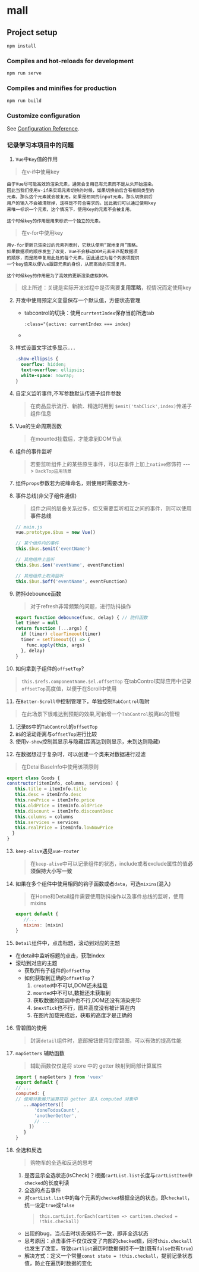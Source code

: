 # mall

## Project setup
```
npm install
```

### Compiles and hot-reloads for development
```
npm run serve
```

### Compiles and minifies for production
```
npm run build
```

### Customize configuration
See [Configuration Reference](https://cli.vuejs.org/config/).

### 记录学习本项目中的问题

1. `Vue`中`Key`值的作用
> 在v-if中使用key
```
由于Vue尽可能高效的渲染元素，通常会复用已有元素而不是从头开始渲染。
因此当我们使用v-if来实现元素切换的时候，如果切换前后含有相同类型的
元素，那么这个元素就会被复用。如果是相同的input元素，那么切换前后
用户的输入不会被清除掉，这样是不符合需求的。因此我们可以通过使用key
来唯一标识一个元素，这个情况下，使用Key的元素不会被复用。

这个时候key的作用是用来标识一个独立的元素。
```

> 在v-for中使用key
```
用v-for更新已渲染过的元素列表时，它默认使用“就地复用”策略。
如果数据项的顺序发生了改变，Vue不会移动DOM元素来匹配数据项
的顺序，而是简单复用此处的每个元素。因此通过为每个列表项提供
一个key值来以便Vue跟踪元素的身份，从而高效的实现复用。

这个时候key的作用是为了高效的更新渲染虚拟DOM。
```

> 综上所述：关键是实际开发过程中是否需要**复用策略**，视情况而定使用key

2. 开发中使用预定义变量保存一个默认值，方便状态管理
   - tabcontrol的切换：使用`currtentIndex`保存当前所选tab
     ```
     :class="{active: currentIndex === index}
     ```
   - 

3. 样式设置文字过多显示`...`
    ```css
    .show-ellipsis {
      overflow: hidden;
      text-overflow: ellipsis;
      white-space: nowrap;
    }
    ```

4. 自定义监听事件,不写参数默认传递子组件参数
   > 在商品显示流行、新款、精选时用到 `$emit('tabClick',index)`传递子组件信息

5. Vue的生命周期函数
   > 在mounted挂载后，才能拿到DOM节点

6. 组件的事件监听
   > 若要监听组件上的某些原生事件，可以在事件上加上`native`修饰符 ---> `BackTop应用场景`

7. 组件`props`参数若为驼峰命名，则使用时需要改为`-`

8. 事件总线(非父子组件通信)
   > 组件之间的层叠关系过多，但又需要监听相互之间的事件，则可以使用**事件总线**
   ```javascript
   // main.js
   vue.prototype.$bus = new Vue()

   // 某个组件内的事件
   this.$bus.$emit('eventName')

   // 其他组件上监听
   this.$bus.$on('eventName', eventFunction)

   // 其他组件上取消监听
   this.$bus.$off('eventName', eventFunction)
   ```

9. 防抖debounce函数
   > 对于refresh非常频繁的问题，进行防抖操作
   ```js
   export function debounce(func, delay) { // 防抖函数
   let timer = null
   return function (...args) {
     if (timer) clearTimeout(timer)
     timer = setTimeout(() => {
       func.apply(this, args)
     }, delay)
   }
   ```

10. 如何拿到子组件的`offsetTop`?
   > `this.$refs.componentName.$el.offsetTop`
   > 在tabControl实际应用中记录`offsetTop`高度值，以便于在Scroll中使用
11. 在`Better-Scroll`中控制管理下，单独控制`TabControl`吸附
   > 在此场景下很难达到预期的效果,可新增一个`TabControl`脱离`BS`的管理
   1) 记录`BS`中的`TabControl`的`offsetTop`
   2) `BS`的滚动距离与`offsetTop`进行比较
   3) 使用`v-show`控制其显示与隐藏(距离达到则显示，未到达则隐藏)

12. 在数据想过于复杂时，可以创建一个类来对数据进行过滤
   > 在DetailBaseInfo中使用该项原则
   ```js
   export class Goods {
   constructor(itemInfo, columns, services) {
      this.title = itemInfo.title
      this.desc = itemInfo.desc
      this.newPrice = itemInfo.price
      this.oldPrice = itemInfo.oldPrice
      this.discount = itemInfo.discountDesc
      this.columns = columns
      this.services = services
      this.realPrice = itemInfo.lowNowPrice
     }
   }
   ```

13. `keep-alive`遇见`vue-router`
    > 在`keep-alive`中可以记录组件的状态，include或者exclude属性的值**必须保持大小写一致**

14. 如果在多个组件中使用相同的钩子函数或者`data`，可选`mixins`(混入)
    > 在Home和Detail组件需要使用防抖操作以及事件总线的监听，使用mixins
    ```js
    export default {
       //...
       mixins: [mixin]
    }

    ```
15. `Detail`组件中，点击标题，滚动到对应的主题
   - 在detail中监听标题的点击，获取index
   - 滚动到对应的主题
      - 获取所有子组件的`offsetTop`
      - 如何获取到正确的`offsetTop`？
         1. `created`中不可以,DOM还未挂载
         2. `mounted`中不可以,数据还未获取到
         3. 获取数据的回调中也不行,DOM还没有渲染完毕
         4. `$nextTick`也不行，图片高度没有被计算在内
         5. 在图片加载完成后，获取的高度才是正确的

16. 雪碧图的使用
    > 封装`detail`组件时，底部按钮使用到雪碧图，可以有效的提高性能

17. `mapGetters` 辅助函数
    > 辅助函数仅仅是将 store 中的 getter 映射到局部计算属性
    ```js
    import { mapGetters } from 'vuex'
    export default {
    // ...
    computed: {
    // 使用对象展开运算符将 getter 混入 computed 对象中
       ...mapGetters([
           'doneTodosCount',
           'anotherGetter',
           // ...
         ])
       }
    }
    ```
18. 全选和反选
    > 购物车的全选和反选的思考
    1. 是否显示全选状态(isCheck)？根据`cartList.list`长度与`cartListItem`中`checked`的长度判读
    2. 全选的点击事件
      - 对`cartList.list`中的每个元素的`checked`根据全选的状态，即`checkall`，统一设定`true`或`false`
        > `this.cartList.forEach(cartitem => cartitem.checked = !this.checkall)`
      - 出现的bug，当点击时状态保持不一致，即非全选状态
      - 思考原因：点击事件不仅仅改变了内部的`checked`值，同时`this.checkall`也发生了改变，导致`cartlist`遍历时数据保持不一致(既有`false`也有`true`)
      - 解决方式：定义一个常量`const state = !this.checkall`，提前记录状态值，防止在遍历时数据的变化
